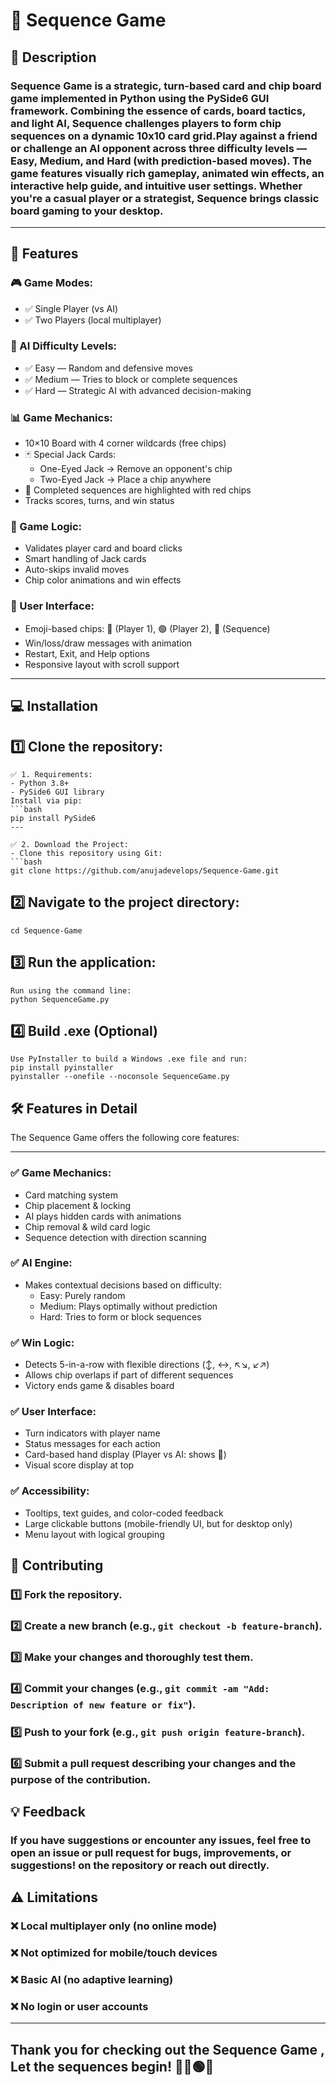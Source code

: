 # 🎯 Sequence Game

## 📜 Description
### Sequence Game is a strategic, turn-based card and chip board game implemented in Python using the PySide6 GUI framework. Combining the essence of cards, board tactics, and light AI, Sequence challenges players to form chip sequences on a dynamic 10x10 card grid.Play against a friend or challenge an AI opponent across three difficulty levels — Easy, Medium, and Hard (with prediction-based moves). The game features visually rich gameplay, animated win effects, an interactive help guide, and intuitive user settings. Whether you're a casual player or a strategist, Sequence brings classic board gaming to your desktop.

---

## 🚀 Features
### 🎮 Game Modes:
- ✅ Single Player (vs AI)
- ✅ Two Players (local multiplayer)

### 🧠 AI Difficulty Levels:
- ✅ Easy — Random and defensive moves  
- ✅ Medium — Tries to block or complete sequences  
- ✅ Hard — Strategic AI with advanced decision-making  

### 📊 Game Mechanics:
- 10×10 Board with 4 corner wildcards (free chips)
- 🃏 Special Jack Cards:
  - One-Eyed Jack → Remove an opponent's chip
  - Two-Eyed Jack → Place a chip anywhere
- 🔴 Completed sequences are highlighted with red chips
- Tracks scores, turns, and win status

### 🧩 Game Logic:
- Validates player card and board clicks
- Smart handling of Jack cards
- Auto-skips invalid moves
- Chip color animations and win effects

### 🌈 User Interface:
- Emoji-based chips: 🔵 (Player 1), 🟢 (Player 2), 🔴 (Sequence)
- Win/loss/draw messages with animation
- Restart, Exit, and Help options
- Responsive layout with scroll support

---

## 💻 Installation
## 1️⃣ Clone the repository:
```
✅ 1. Requirements:
- Python 3.8+
- PySide6 GUI library  
Install via pip:
```bash
pip install PySide6
---

✅ 2. Download the Project:
- Clone this repository using Git:
```bash
git clone https://github.com/anujadevelops/Sequence-Game.git
```
## 2️⃣ Navigate to the project directory:
```
cd Sequence-Game
```
## 3️⃣  Run the application:
```
Run using the command line:
python SequenceGame.py

```
## 4️⃣ Build .exe (Optional)
```
Use PyInstaller to build a Windows .exe file and run:
pip install pyinstaller
pyinstaller --onefile --noconsole SequenceGame.py
```

## 🛠️ Features in Detail
The Sequence Game offers the following core features:

---
### ✅ Game Mechanics:
- Card matching system
- Chip placement & locking
- AI plays hidden cards with animations
- Chip removal & wild card logic
- Sequence detection with direction scanning

### ✅ AI Engine:
- Makes contextual decisions based on difficulty:
  - Easy: Purely random
  - Medium: Plays optimally without prediction
  - Hard: Tries to form or block sequences

### ✅ Win Logic:
- Detects 5-in-a-row with flexible directions (↕️, ↔️, ↖️↘️, ↙️↗️)
- Allows chip overlaps if part of different sequences
- Victory ends game & disables board

### ✅ User Interface:
- Turn indicators with player name
- Status messages for each action
- Card-based hand display (Player vs AI: shows 🎴)
- Visual score display at top

### ✅ Accessibility:
- Tooltips, text guides, and color-coded feedback
- Large clickable buttons (mobile-friendly UI, but for desktop only)
- Menu layout with logical grouping

## 🤝 Contributing
### 1️⃣ Fork the repository.
### 2️⃣ Create a new branch (e.g., `git checkout -b feature-branch`).
### 3️⃣ Make your changes and thoroughly test them.
### 4️⃣ Commit your changes (e.g., `git commit -am "Add: Description of new feature or fix"`).
### 5️⃣ Push to your fork (e.g., `git push origin feature-branch`).
### 6️⃣ Submit a pull request describing your changes and the purpose of the contribution.

## 💡 Feedback
### If you have suggestions or encounter any issues, feel free to open an issue  or pull request for bugs, improvements, or suggestions! on the repository or reach out directly.

## ⚠️ Limitations
### ❌ Local multiplayer only (no online mode)
### ❌ Not optimized for mobile/touch devices
### ❌ Basic AI (no adaptive learning)
### ❌ No login or user accounts


---
## Thank you for checking out the Sequence Game , Let the sequences begin! 🧠🎲🟢🔵
